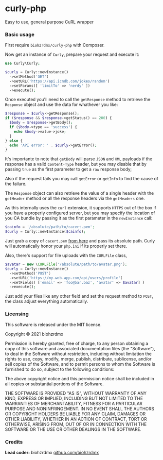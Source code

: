 curly-php
=========

Easy to use, general purpose CuRL wrapper

### Basic usage

First require `biohzrdmx/curly-php` with Composer.

Now get an instance of `Curly`, prepare your request and execute it:

```php
use Curly\Curly;

$curly = Curly::newInstance()
  ->setMethod('GET')
  ->setURL('https://api.icndb.com/jokes/random')
  ->setParams([ 'limitTo' => 'nerdy' ])
  ->execute();
```

Once executed you'll need to call the `getResponse` method to retrieve the `Response` object and use the data for whathever you like:

```php
$response = $curly->getResponse();
if ($response && $response->getStatus() == 200) {
  $body = $response->getBody();
  if ($body->type == 'success') {
    echo $body->value->joke;
  }
} else {
  echo 'API error: ' . $curly->getError();
}
```

It's importante to note that `getBody` will parse `JSON` and `XML` payloads if the response has a valid `Content-Type` header, but you may disable that by passing `true` as the first parameter to get a `raw` response body;

Also if the request fails you may call `getError` or `getInfo` to find the cause of the failure.

The `Response` object can also retrieve the value of a single header with the `getHeader` method or all the response headers via the `getHeaders` one.

As this internally uses the `curl` extension, it supports `HTTPS` out of the box if you have a properly configured server, but you may specify the location of you CA bundle by passing it as the first parameter in the `newInstance` call:

```php
$cainfo = '/absolute/path/to/cacert.pem';
$curly = Curly::newInstance($cainfo);
```

Just grab a copy of `cacert.pem` [from here](https://curl.haxx.se/docs/caextract.html) and pass its absolute path. Curly will automatically honor your `php.ini` if its properly set there.

Also, there's support for file uploads with the `CURLFile` class,

```php
$avatar = new \CURLFile('/absolute/path/to/avatar.png');
$curly = Curly::newInstance()
  ->setMethod('POST')
  ->setURL('https://my-web-app.com/api/users/profile')
  ->setFields( ['email' => 'foo@bar.baz', 'avatar' => $avatar] )
  ->execute();
```

Just add your files like any other field and set the request method to `POST`, the class adjust everything automatically.

### Licensing

This software is released under the MIT license.

Copyright © 2021 biohzrdmx

Permission is hereby granted, free of charge, to any person obtaining a copy of this software and associated documentation files (the "Software"), to deal in the Software without restriction, including without limitation the rights to use, copy, modify, merge, publish, distribute, sublicense, and/or sell copies of the Software, and to permit persons to whom the Software is furnished to do so, subject to the following conditions:

The above copyright notice and this permission notice shall be included in all copies or substantial portions of the Software.

THE SOFTWARE IS PROVIDED "AS IS", WITHOUT WARRANTY OF ANY KIND, EXPRESS OR IMPLIED, INCLUDING BUT NOT LIMITED TO THE WARRANTIES OF MERCHANTABILITY, FITNESS FOR A PARTICULAR PURPOSE AND NONINFRINGEMENT. IN NO EVENT SHALL THE AUTHORS OR COPYRIGHT HOLDERS BE LIABLE FOR ANY CLAIM, DAMAGES OR OTHER LIABILITY, WHETHER IN AN ACTION OF CONTRACT, TORT OR OTHERWISE, ARISING FROM, OUT OF OR IN CONNECTION WITH THE SOFTWARE OR THE USE OR OTHER DEALINGS IN THE SOFTWARE.

### Credits

**Lead coder:** biohzrdmx [github.com/biohzrdmx](http://github.com/biohzrdmx)